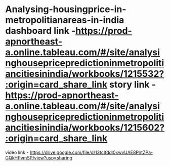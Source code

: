 # Analysing-housingprice-in-metropolitianareas-in-india                                                                                                                                                                                                                                                                                                                                                                                                                                                                                                                                                                                                                  dashboard link -https://prod-apnortheast-a.online.tableau.com/#/site/analysinghousepricepredictioninmetropolitiancitiesinindia/workbooks/1215532?:origin=card_share_link                                                                                                                                                                                                                                                                        story link -   https://prod-apnortheast-a.online.tableau.com/#/site/analysinghousepricepredictioninmetropolitiancitiesinindia/workbooks/1215602?:origin=card_share_link                                                
                                                                                                                                                                                                                        
 video link -   https://drive.google.com/file/d/13tcIfddl0xwvUAE8PntZPa-GQkHPvmSP/view?usp=sharing 
